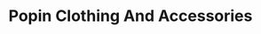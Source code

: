 ---
title: "Popin Clothing And Accessories"
url: /pittsburg/popin-clothing-and-accessories/
shop: Kleidung
---